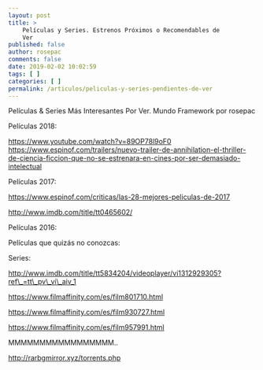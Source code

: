 ```yaml
---
layout: post
title: >
    Películas y Series. Estrenos Próximos o Recomendables de
    Ver
published: false
author: rosepac
comments: false
date: 2019-02-02 10:02:59
tags: [ ]
categories: [ ]
permalink: /articulos/peliculas-y-series-pendientes-de-ver
---
```

Películas & Series Más Interesantes Por Ver. Mundo Framework por rosepac

Películas 2018:
  

  

  

  

  

  

  
https://www.youtube.com/watch?v=89OP78l9oF0 https://www.espinof.com/trailers/nuevo-trailer-de-annihilation-el-thriller-de-ciencia-ficcion-que-no-se-estrenara-en-cines-por-ser-demasiado-intelectual

Películas 2017:


  

  
https://www.espinof.com/criticas/las-28-mejores-peliculas-de-2017


  

  

  

  

  

  

  

  

  

  
http://www.imdb.com/title/tt0465602/
  

  

  

  

  

  


Películas 2016:
  

  


Películas que quizás no conozcas:
  


Series:

http://www.imdb.com/title/tt5834204/videoplayer/vi1312929305?ref\_=tt\_pv\_vi\_aiv_1
  
https://www.filmaffinity.com/es/film801710.html
  
https://www.filmaffinity.com/es/film930727.html
  
https://www.filmaffinity.com/es/film957991.html

MMMMMMMMMMMMMMMMM..
  
http://rarbgmirror.xyz/torrents.php